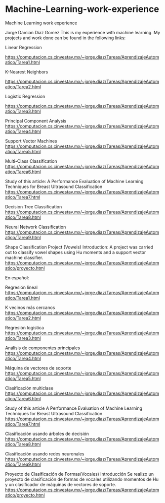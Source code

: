 # Machine-Learning-work-experience
Machine Learning work experience

Jorge Damian Diaz Gomez
This is my experience with machine learning. My projects and work done can be found in the following links:

Linear Regression

https://computacion.cs.cinvestav.mx/~jorge.diaz/Tareas/AprendizajeAutomatico/Tarea1.html

K-Nearest Neighbors

https://computacion.cs.cinvestav.mx/~jorge.diaz/Tareas/AprendizajeAutomatico/Tarea2.html

Logistic Regression

https://computacion.cs.cinvestav.mx/~jorge.diaz/Tareas/AprendizajeAutomatico/Tarea3.html

Principal Component Analysis
https://computacion.cs.cinvestav.mx/~jorge.diaz/Tareas/AprendizajeAutomatico/Tarea4.html

Support Vector Machines
https://computacion.cs.cinvestav.mx/~jorge.diaz/Tareas/AprendizajeAutomatico/Tarea5.html

Multi-Class Classification
https://computacion.cs.cinvestav.mx/~jorge.diaz/Tareas/AprendizajeAutomatico/Tarea6.html

Study of this article: A Performance Evaluation of Machine Learning Techniques for Breast Ultrasound Classification
https://computacion.cs.cinvestav.mx/~jorge.diaz/Tareas/AprendizajeAutomatico/Tarea7.html

Decision Tree Classification
https://computacion.cs.cinvestav.mx/~jorge.diaz/Tareas/AprendizajeAutomatico/Tarea8.html

Neural Network Classification
https://computacion.cs.cinvestav.mx/~jorge.diaz/Tareas/AprendizajeAutomatico/Tarea9.html

Shape Classification Project (Vowels)
Introduction: A project was carried out to classify vowel shapes using Hu moments and a support vector machine classifier.
https://computacion.cs.cinvestav.mx/~jorge.diaz/Tareas/AprendizajeAutomatico/proyecto.html



En español:

Regresión lineal
https://computacion.cs.cinvestav.mx/~jorge.diaz/Tareas/AprendizajeAutomatico/Tarea1.html

K vecinos más cercanos
https://computacion.cs.cinvestav.mx/~jorge.diaz/Tareas/AprendizajeAutomatico/Tarea2.html

Regresión logística
https://computacion.cs.cinvestav.mx/~jorge.diaz/Tareas/AprendizajeAutomatico/Tarea3.html

Análisis de componentes principales
https://computacion.cs.cinvestav.mx/~jorge.diaz/Tareas/AprendizajeAutomatico/Tarea4.html

Máquina de vectores de soporte
https://computacion.cs.cinvestav.mx/~jorge.diaz/Tareas/AprendizajeAutomatico/Tarea5.html

Clasificación multiclase
https://computacion.cs.cinvestav.mx/~jorge.diaz/Tareas/AprendizajeAutomatico/Tarea6.html

Study of this article A Performance Evaluation of Machine Learning Techniques for Breast Ultrasound Classification
https://computacion.cs.cinvestav.mx/~jorge.diaz/Tareas/AprendizajeAutomatico/Tarea7.html

Clasificación usando árboles de decisión
https://computacion.cs.cinvestav.mx/~jorge.diaz/Tareas/AprendizajeAutomatico/Tarea8.html

Clasificación usando redes neuronales
https://computacion.cs.cinvestav.mx/~jorge.diaz/Tareas/AprendizajeAutomatico/Tarea9.html

Proyecto de Clasificación de Formas(Vocales)
Introducción
Se realizo un proyecto de clasificación de formas de vocales utilizando momentos de Hu y un clasificador de máquinas de vectores de soporte.
https://computacion.cs.cinvestav.mx/~jorge.diaz/Tareas/AprendizajeAutomatico/proyecto.html

